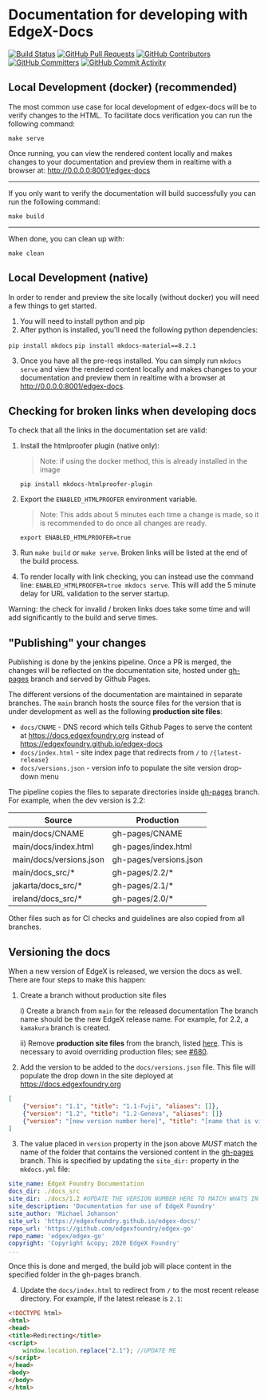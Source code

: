 # Documentation for developing with EdgeX-Docs
[![Build Status](https://jenkins.edgexfoundry.org/view/EdgeX%20Foundry%20Project/job/edgexfoundry/job/edgex-docs/job/main/badge/icon)](https://jenkins.edgexfoundry.org/view/EdgeX%20Foundry%20Project/job/edgexfoundry/job/edgex-docs/job/main/) [![GitHub Pull Requests](https://img.shields.io/github/issues-pr-raw/edgexfoundry/edgex-docs)](https://github.com/edgexfoundry/edgex-docs/pulls) [![GitHub Contributors](https://img.shields.io/github/contributors/edgexfoundry/edgex-docs)](https://github.com/edgexfoundry/edgex-docs/contributors) [![GitHub Committers](https://img.shields.io/badge/team-committers-green)](https://github.com/orgs/edgexfoundry/teams/edgex-docs-committers/members) [![GitHub Commit Activity](https://img.shields.io/github/commit-activity/m/edgexfoundry/edgex-docs)](https://github.com/edgexfoundry/edgex-docs/commits)

## Local Development (docker) (recommended)

The most common use case for local development of edgex-docs will be to verify changes to the HTML. To facilitate docs verification you can run the following command:

```shell
make serve
```

Once running, you can view the rendered content locally and makes changes to your documentation and preview them in realtime with a browser at: http://0.0.0.0:8001/edgex-docs

---

If you only want to verify the documentation will build successfully you can run the following command:

```shell
make build
```

---

When done, you can clean up with:

```shell
make clean
```

## Local Development (native)

In order to render and preview the site locally (without docker) you will need a few things to get started.

1) You will need to install python and pip
2) After python is installed, you'll need the following python dependencies:

`pip install mkdocs`
`pip install mkdocs-material==8.2.1`


3) Once you have all the pre-reqs installed. You can simply run `mkdocs serve` and view the rendered content locally and makes changes to your documentation and preview them in realtime with a browser at http://0.0.0.0:8001/edgex-docs.

## Checking for broken links when developing docs

To check that all the links in the documentation set are valid:

1. Install the htmlproofer plugin (native only):

	> Note: if using the docker method, this is already installed in the image

	```shell
	pip install mkdocs-htmlproofer-plugin
	```

2. Export the `ENABLED_HTMLPROOFER` environment variable.

	> Note: This adds about 5 minutes each time a change is made, so it is recommended to do once all changes are ready.

	```shell
	export ENABLED_HTMLPROOFER=true
	```

3. Run `make build` or `make serve`. Broken links will be listed at the end of the build process.

4. To render locally with link checking, you can instead use the command line: `ENABLED_HTMLPROOFER=true mkdocs serve`.
This will add the 5 minute delay for URL validation to the server startup.

Warning: the check for invalid / broken links does take some time and will add significantly to the build and serve times.

## "Publishing" your changes

Publishing is done by the jenkins pipeline. Once a PR is merged, the changes will be reflected on the documentation site, hosted under [gh-pages] branch and served by Github Pages.

The different versions of the documentation are maintained in separate branches.
The `main` branch hosts the source files for the version that is under development as well as the following **production site files**:

- `docs/CNAME` - DNS record which tells Github Pages to serve the content at https://docs.edgexfoundry.org instead of https://edgexfoundry.github.io/edgex-docs
- `docs/index.html` - site index page that redirects from `/` to `/{latest-release}`
- `docs/versions.json` - version info to populate the site version drop-down menu

The pipeline copies the files to separate directories inside [gh-pages] branch. 
For example, when the dev version is 2.2:

| Source                  | Production             |
|-------------------------|------------------------|
| main/docs/CNAME         | gh-pages/CNAME         |
| main/docs/index.html    | gh-pages/index.html    |
| main/docs/versions.json | gh-pages/versions.json |
| main/docs_src/*         | gh-pages/2.2/*         |
| jakarta/docs_src/*      | gh-pages/2.1/*         |
| ireland/docs_src/*      | gh-pages/2.0/*         |

Other files such as for CI checks and guidelines are also copied from all branches.

## Versioning the docs

When a new version of EdgeX is released, we version the docs as well. There are four steps to make this happen:

1) Create a branch without production site files

    i) Create a branch from `main` for the released documentation
    The branch name should be the new EdgeX release name.
    For example, for 2.2, a `kamakura` branch is created.

    ii) Remove **production site files** from the branch, listed [here](#publishing-your-changes).
    This is necessary to avoid overriding production files; see [#680](https://github.com/edgexfoundry/edgex-docs/issues/680).

2) Add the version to be added to the `docs/versions.json` file. This file will populate the drop down in the site deployed at https://docs.edgexfoundry.org

``` json
[
    {"version": "1.1", "title": "1.1-Fuji", "aliases": []},
    {"version": "1.2", "title": "1.2-Geneva", "aliases": []}
    {"version": "[new version number here]", "title": "[name that is visible in the drop down]", "aliases": []}
]
```

3) The value placed in `version` property in the json above *MUST* match the name of the folder that contains the versioned content in the [gh-pages] branch. This is specified by updating the `site_dir:` property in the `mkdocs.yml` file:

``` yaml
site_name: EdgeX Foundry Documentation
docs_dir: ./docs_src
site_dir: ./docs/1.2 #UPDATE THE VERSION NUMBER HERE TO MATCH WHATS IN THE VERSION.JSON
site_description: 'Documentation for use of EdgeX Foundry'
site_author: 'Michael Johanson'
site_url: 'https://edgexfoundry.github.io/edgex-docs/'
repo_url: 'https://github.com/edgexfoundry/edgex-go'
repo_name: 'edgex/edgex-go'
copyright: 'Copyright &copy; 2020 EdgeX Foundry'
...
```

Once this is done and merged, the build job will place content in the specified folder in the gh-pages branch. 

4) Update the `docs/index.html` to redirect from `/` to the most recent release directory.
For example, if the latest release is `2.1`:

``` html
<!DOCTYPE html>
<html>
<head>
<title>Redirecting</title>
<script>
    window.location.replace("2.1"); //UPDATE ME
</script>
</head>
<body>
</body>
</html>
```

 [gh-pages]: https://github.com/edgexfoundry/edgex-docs/tree/gh-pages
